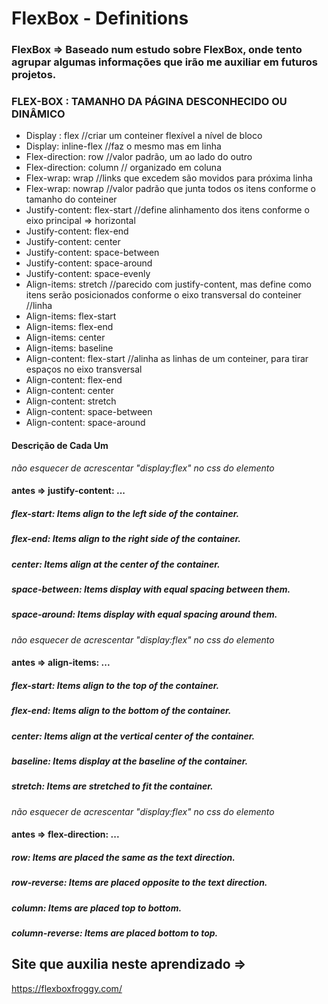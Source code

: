 # FlexBox - Definitions
### FlexBox => Baseado num estudo sobre FlexBox, onde tento agrupar algumas informações que irão me auxiliar em futuros projetos.

### FLEX-BOX : TAMANHO DA PÁGINA DESCONHECIDO OU DINÂMICO

- Display : flex //criar um conteiner flexível a nível de bloco
- Display: inline-flex //faz o mesmo mas em linha
- Flex-direction: row //valor padrão, um ao lado do outro
- Flex-direction: column // organizado em coluna
- Flex-wrap: wrap //links que excedem são movidos para próxima linha
- Flex-wrap: nowrap //valor padrão que junta todos os itens conforme o tamanho do conteiner
- Justify-content: flex-start     //define alinhamento dos itens conforme o eixo principal => horizontal
- Justify-content: flex-end
- Justify-content: center 
- Justify-content: space-between
- Justify-content: space-around
- Justify-content: space-evenly
- Align-items:  stretch       //parecido com justify-content, mas define como itens serão posicionados conforme o eixo transversal do conteiner //linha 
- Align-items:  flex-start
- Align-items:  flex-end
- Align-items:  center
- Align-items:  baseline
- Align-content: flex-start		//alinha as linhas de um conteiner, para tirar espaços no eixo transversal
- Align-content: flex-end
- Align-content: center
- Align-content: stretch
- Align-content: space-between
- Align-content: space-around

#### Descrição de Cada Um
*não esquecer de acrescentar "display:flex" no css do elemento* 
#### antes => justify-content: ...
##### flex-start: Items align to the left side of the container.
##### flex-end: Items align to the right side of the container.
##### center: Items align at the center of the container.
##### space-between: Items display with equal spacing between them.
##### space-around: Items display with equal spacing around them.

*não esquecer de acrescentar "display:flex" no css do elemento*
#### antes => align-items: ...
##### flex-start: Items align to the top of the container.
##### flex-end: Items align to the bottom of the container.
##### center: Items align at the vertical center of the container.
##### baseline: Items display at the baseline of the container.
##### stretch: Items are stretched to fit the container.

*não esquecer de acrescentar "display:flex" no css do elemento*
#### antes => flex-direction: ...
##### row: Items are placed the same as the text direction.
##### row-reverse: Items are placed opposite to the text direction.
##### column: Items are placed top to bottom.
##### column-reverse: Items are placed bottom to top.

## Site que auxilia neste aprendizado => 
https://flexboxfroggy.com/
